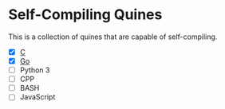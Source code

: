 # Self-Compiling Quines

This is a collection of quines that are capable of self-compiling.

* [X] [C](c)
* [X] [Go](go)
* [ ] Python 3
* [ ] CPP
* [ ] BASH
* [ ] JavaScript
